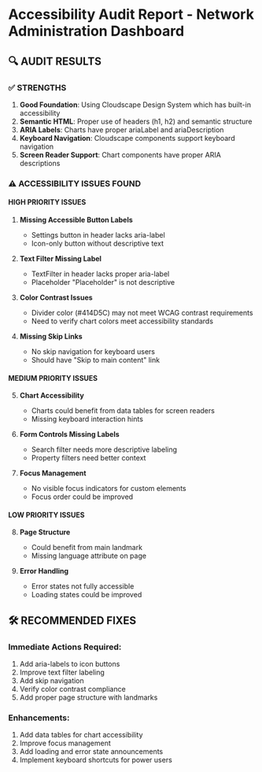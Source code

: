 # Accessibility Audit Report - Network Administration Dashboard

## 🔍 AUDIT RESULTS

### ✅ STRENGTHS

1. **Good Foundation**: Using Cloudscape Design System which has built-in accessibility
2. **Semantic HTML**: Proper use of headers (h1, h2) and semantic structure
3. **ARIA Labels**: Charts have proper ariaLabel and ariaDescription
4. **Keyboard Navigation**: Cloudscape components support keyboard navigation
5. **Screen Reader Support**: Chart components have proper ARIA descriptions

### ⚠️ ACCESSIBILITY ISSUES FOUND

#### HIGH PRIORITY ISSUES

1. **Missing Accessible Button Labels**

   - Settings button in header lacks aria-label
   - Icon-only button without descriptive text

2. **Text Filter Missing Label**

   - TextFilter in header lacks proper aria-label
   - Placeholder "Placeholder" is not descriptive

3. **Color Contrast Issues**

   - Divider color (#414D5C) may not meet WCAG contrast requirements
   - Need to verify chart colors meet accessibility standards

4. **Missing Skip Links**
   - No skip navigation for keyboard users
   - Should have "Skip to main content" link

#### MEDIUM PRIORITY ISSUES

5. **Chart Accessibility**

   - Charts could benefit from data tables for screen readers
   - Missing keyboard interaction hints

6. **Form Controls Missing Labels**

   - Search filter needs more descriptive labeling
   - Property filters need better context

7. **Focus Management**
   - No visible focus indicators for custom elements
   - Focus order could be improved

#### LOW PRIORITY ISSUES

8. **Page Structure**

   - Could benefit from main landmark
   - Missing language attribute on page

9. **Error Handling**
   - Error states not fully accessible
   - Loading states could be improved

## 🛠️ RECOMMENDED FIXES

### Immediate Actions Required:

1. Add aria-labels to icon buttons
2. Improve text filter labeling
3. Add skip navigation
4. Verify color contrast compliance
5. Add proper page structure with landmarks

### Enhancements:

1. Add data tables for chart accessibility
2. Improve focus management
3. Add loading and error state announcements
4. Implement keyboard shortcuts for power users
